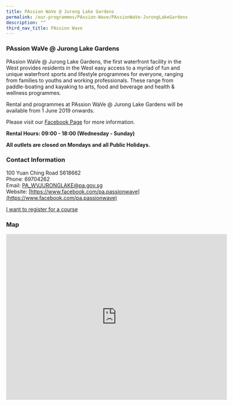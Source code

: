 ```yaml
---
title: PAssion WaVe @ Jurong Lake Gardens
permalink: /our-programmes/PAssion-Wave/PAssionWaVe-JurongLakeGardens
description: ""
third_nav_title: PAssion Wave
---
```

### PAssion WaVe @ Jurong Lake Gardens

PAssion WaVe @ Jurong Lake Gardens, the first waterfront facility in the West provides residents in the West easy access to a myriad of fun and unique waterfront sports and lifestyle programmes for everyone, ranging from families to youths and working professionals. These range from paddle-boating and kayaking to arts, food and beverage and health & wellness programmes.

Rental and programmes at PAssion WaVe @ Jurong Lake Gardens will be available from 1 June 2019 onwards.

Please visit our [Facebook Page](https://www.facebook.com/pa.passionwave) for more information.

**Rental Hours: 09:00 - 18:00 (Wednesday - Sunday)**

**All outlets are closed on Mondays and all Public Holidays.**

### Contact Information

100 Yuan Ching Road S618662  
Phone: 69704262  
Email: [PA\_WVJURONGLAKE@pa.gov.sg](mailto:PA_WVJURONGLAKE@pa.gov.sg)  
Website: [https://www.facebook.com/pa.passionwave](https://www.facebook.com/pa.passionwave)

[I want to register for a course](https://www.onepa.sg/)

### Map

<iframe src="https://www.google.com/maps/embed?pb=!1m18!1m12!1m3!1d3988.7279902108066!2d103.72512201533105!3d1.3395223619802632!2m3!1f0!2f0!3f0!3m2!1i1024!2i768!4f13.1!3m3!1m2!1s0x31da0f50a4f56051%3A0xa49acc37d2f6a9cb!2sPAssion%20Wave%20%40%20Jurong%20Lake%20Gardens!5e0!3m2!1sen!2ssg!4v1655786143944!5m2!1sen!2ssg" width="600" height="450" style="border:0;" allowfullscreen="" loading="lazy"></iframe>